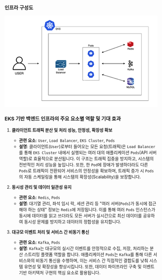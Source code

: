 ### 인프라 구성도

![인프라 구성도](/docs/infra/img/infra.png)

### **EKS 기반 백엔드 인프라의 주요 요소별 역할 및 기대 효과**

1.  **클라이언트 트래픽 분산 및 처리 성능, 안정성, 확장성 확보**
    * **관련 요소**: `User`, `Load Balancer`, `EKS Cluster`, `Pods`
    * **설명**: 클라이언트(`User`)로부터 들어오는 모든 요청(트래픽)은 `Load Balancer`를 통해 `EKS Cluster` 내에서 실행되는 여러 대의 애플리케이션 `Pods`(API 서버 역할)로 효율적으로 분산됩니다. 이 구조는 트래픽 집중을 방지하고, 시스템의 전반적인 처리 성능을 높입니다. 또한, 한 `Pod`에 장애가 발생하더라도 다른 `Pods`로 트래픽이 전환되어 서비스의 안정성을 확보하며, 트래픽 증가 시 `Pods`의 자동 스케일링을 통해 시스템의 확장성(Scalability)을 보장합니다.

2.  **동시성 관리 및 데이터 일관성 유지**
    * **관련 요소**: `Redis`, `Pods`
    * **설명**: 대기열 관리, 좌석 임시 락, 세션 관리 등 "여러 서버(`Pods`)가 동시에 접근해야 하는 상태" 정보는 `Redis`에 저장됩니다. 이를 통해 여러 `Pods` 인스턴스가 동시에 데이터를 읽고 쓰더라도 모든 서버가 실시간으로 최신 데이터를 공유하여 동시성 문제를 방지하고 데이터의 정합성을 유지합니다.

3.  **대규모 이벤트 처리 및 서비스 간 비동기 통신**
    * **관련 요소**: `Kafka`, `Pods`
    * **설명**: `Kafka`는 대규모의 실시간 이벤트를 안정적으로 수집, 저장, 처리하는 분산 스트리밍 플랫폼 역할을 합니다. 애플리케이션 `Pods`는 `Kafka`를 통해 다른 서비스와의 비동기 통신을 수행하며, 이는 서비스 간 직접적인 결합도를 낮춰 시스템 유연성 및 확장성을 향상시킵니다. 또한, 데이터 파이프라인 구축 및 이벤트 기반 아키텍처 구현의 핵심 요소로 활용됩니다.